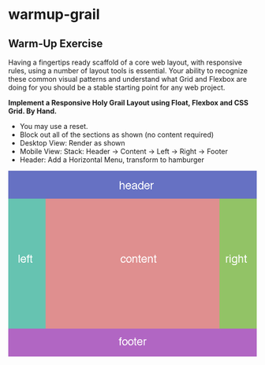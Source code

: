 # warmup-grail

## Warm-Up Exercise

Having a fingertips ready scaffold of a core web layout, with responsive rules, using a number of layout tools is essential. Your ability to recognize these common visual patterns and understand what Grid and Flexbox are doing for you should be a stable starting point for any web project.

**Implement a Responsive Holy Grail Layout using Float, Flexbox and CSS Grid. By Hand.**

* You may use a reset.
* Block out all of the sections as shown (no content required)
* Desktop View: Render as shown
* Mobile View: Stack: Header -> Content -> Left -> Right -> Footer
* Header: Add a Horizontal Menu, transform to hamburger

![Holy Grail](assets/holy-grail-layout.png)


